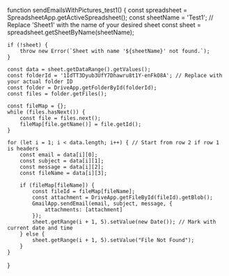 function sendEmailsWithPictures_test1() {
    const spreadsheet = SpreadsheetApp.getActiveSpreadsheet();
    const sheetName = 'Test1'; // Replace 'Sheet1' with the name of your desired sheet
    const sheet = spreadsheet.getSheetByName(sheetName);

    if (!sheet) {
        throw new Error(`Sheet with name '${sheetName}' not found.`);
    }

    const data = sheet.getDataRange().getValues();
    const folderId = '1IdTT3Dyub3UfY7Dhawru8t1Y-enFkO8A'; // Replace with your actual folder ID
    const folder = DriveApp.getFolderById(folderId);
    const files = folder.getFiles();

    const fileMap = {};
    while (files.hasNext()) {
        const file = files.next();
        fileMap[file.getName()] = file.getId();
    }

    for (let i = 1; i < data.length; i++) { // Start from row 2 if row 1 is headers
        const email = data[i][0];
        const subject = data[i][1];
        const message = data[i][2];
        const fileName = data[i][3];

        if (fileMap[fileName]) {
            const fileId = fileMap[fileName];
            const attachment = DriveApp.getFileById(fileId).getBlob();
            GmailApp.sendEmail(email, subject, message, {
                attachments: [attachment]
            });
            sheet.getRange(i + 1, 5).setValue(new Date()); // Mark with current date and time
        } else {
            sheet.getRange(i + 1, 5).setValue("File Not Found");
        }
    }
}
